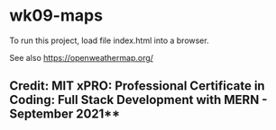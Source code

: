 # wk09-maps

To run this project, load file index.html into a browser.

See also <https://openweathermap.org/>

## Credit: MIT xPRO: Professional Certificate in Coding: Full Stack Development with MERN - September 2021**
